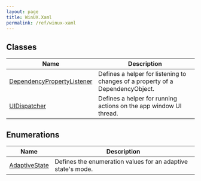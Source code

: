```yaml
---
layout: page
title: WinUX.Xaml
permalink: /ref/winux-xaml
---
```


## Classes

| Name | Description |
|---|---|
| [DependencyPropertyListener](winux-xaml-dependencypropertylistener) | Defines a helper for listening to changes of a property of a DependencyObject. |
| [UIDispatcher](winux-xaml-uidispatcher) | Defines a helper for running actions on the app window UI thread. |

## Enumerations

| Name | Description |
|---|---|
| [AdaptiveState](winux-xaml-adaptivestate) | Defines the enumeration values for an adaptive state's mode. |
